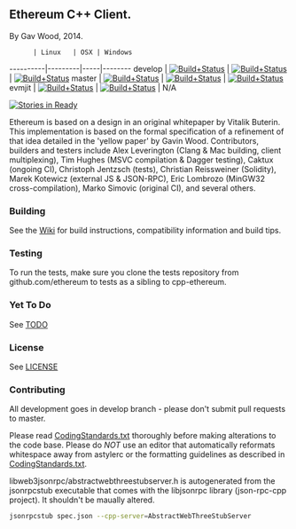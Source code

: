 ## Ethereum C++ Client.

By Gav Wood, 2014.

          | Linux   | OSX | Windows
----------|---------|-----|--------
develop   | [![Build+Status](http://build.ethdev.com/buildstatusimage?builder=Linux%20C%2B%2B%20develop%20branch)](http://build.ethdev.com/builders/Linux%20C%2B%2B%20develop%20branch/builds/-1) | [![Build+Status](http://build.ethdev.com/buildstatusimage?builder=OSX%20C%2B%2B%20develop%20branch)](http://build.ethdev.com/builders/OSX%20C%2B%2B%20develop%20branch/builds/-1) | [![Build+Status](http://build.ethdev.com/buildstatusimage?builder=Windows%20C%2B%2B%20develop%20branch)](http://build.ethdev.com/builders/Windows%20C%2B%2B%20develop%20branch/builds/-1)
master    | [![Build+Status](http://build.ethdev.com/buildstatusimage?builder=Linux%20C%2B%2B%20master%20branch)](http://build.ethdev.com/builders/Linux%20C%2B%2B%20master%20branch/builds/-1) | [![Build+Status](http://build.ethdev.com/buildstatusimage?builder=OSX%20C%2B%2B%20master%20branch)](http://build.ethdev.com/builders/OSX%20C%2B%2B%20master%20branch/builds/-1) | [![Build+Status](http://build.ethdev.com/buildstatusimage?builder=Windows%20C%2B%2B%20master%20branch)](http://build.ethdev.com/builders/Windows%20C%2B%2B%20master%20branch/builds/-1)
evmjit    | [![Build+Status](http://build.ethdev.com/buildstatusimage?builder=Linux%20C%2B%2B%20develop%20evmjit)](http://build.ethdev.com/builders/Linux%20C%2B%2B%20develop%20evmjit/builds/-1) | [![Build+Status](http://build.ethdev.com/buildstatusimage?builder=OSX%20C%2B%2B%20develop%20evmjit)](http://build.ethdev.com/builders/OSX%20C%2B%2B%20develop%20evmjit/builds/-1) | N/A

[![Stories in Ready](https://badge.waffle.io/ethereum/cpp-ethereum.png?label=ready&title=Ready)](http://waffle.io/ethereum/cpp-ethereum)

Ethereum is based on a design in an original whitepaper by Vitalik Buterin. This implementation is based on the formal specification of a refinement of that idea detailed in the 'yellow paper' by Gavin Wood. Contributors, builders and testers include Alex Leverington (Clang & Mac building, client multiplexing), Tim Hughes (MSVC compilation & Dagger testing), Caktux (ongoing CI), Christoph Jentzsch (tests), Christian Reissweiner (Solidity), Marek Kotewicz (external JS & JSON-RPC), Eric Lombrozo (MinGW32 cross-compilation), Marko Simovic (original CI), and several others.

### Building

See the [Wiki](https://github.com/ethereum/cpp-ethereum/wiki) for build instructions, compatibility information and build tips. 

### Testing

To run the tests, make sure you clone the tests repository from github.com/ethereum to tests as a sibling to cpp-ethereum.

### Yet To Do

See [TODO](https://github.com/ethereum/cpp-ethereum/wiki/TODO)


### License

See [LICENSE](LICENSE)

### Contributing

All development goes in develop branch - please don't submit pull requests to master.

Please read [CodingStandards.txt](CodingStandards.txt) thoroughly before making alterations to the code base. Please do *NOT* use an editor that automatically reformats whitespace away from astylerc or the formatting guidelines as described in [CodingStandards.txt](CodingStandards.txt).

libweb3jsonrpc/abstractwebthreestubserver.h is autogenerated from the jsonrpcstub executable that comes with the libjsonrpc library (json-rpc-cpp project). It shouldn't be maually altered.

```bash
jsonrpcstub spec.json --cpp-server=AbstractWebThreeStubServer
```
